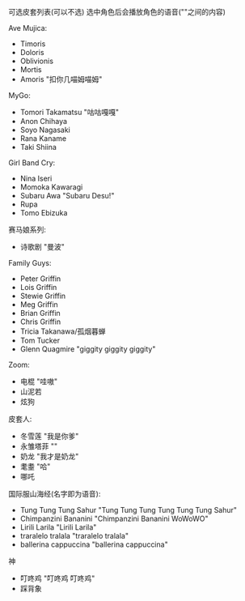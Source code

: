 可选皮套列表(可以不选)
选中角色后会播放角色的语音(""之间的内容)

Ave Mujica:
- Timoris
- Doloris 
- Oblivionis
- Mortis
- Amoris "扣你几喵姆喵姆"

MyGo:
- Tomori Takamatsu "咕咕嘎嘎"
- Anon Chihaya 
- Soyo Nagasaki
- Rana Kaname
- Taki Shiina

Girl Band Cry:
- Nina Iseri
- Momoka Kawaragi
- Subaru Awa "Subaru Desu!"
- Rupa
- Tomo Ebizuka

赛马娘系列:
- 诗歌剧  "曼波"


Family Guys:
- Peter Griffin
- Lois Griffin
- Stewie Griffin
- Meg Griffin
- Brian Griffin
- Chris Griffin
- Tricia Takanawa/孤烟暮蝉 
- Tom Tucker
- Glenn Quagmire "giggity giggity giggity" 

Zoom:
- 电棍 "哇嗷"
- 山泥若
- 炫狗

皮套人:
- 冬雪莲 "我是你爹"
- 永雏塔菲 ""
- 奶龙 "我才是奶龙"
- 耄耋 "哈"
- 哪吒 

国际服山海经(名字即为语音):
- Tung Tung Tung Sahur "Tung Tung Tung Tung Tung Tung Sahur"
- Chimpanzini Bananini "Chimpanzini Bananini WoWoWO"
- Lirili Larila "Lirili Larila"
- traralelo tralala "traralelo tralala"
- ballerina cappuccina "ballerina cappuccina"

神
- 叮咚鸡 "叮咚鸡 叮咚鸡"
- 踩背象







